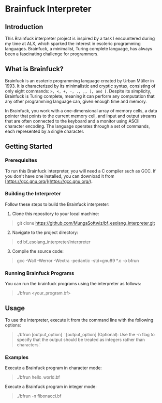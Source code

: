 # Brainfuck Interpreter

## Introduction

This Brainfuck interpreter project is inspired by a task I encountered during
my time at ALX, which sparked the interest in esoteric programming languages.
Brainfuck, a minimalist, Turing complete language, has always been a
fascinating challenge for programmers.

## What is Brainfuck?

Brainfuck is an esoteric programming language created by Urban Müller in 1993.
It is characterized by its minimalistic and cryptic syntax, consisting of only
eight commands: `>, <, +, -, ., ,, [, and ]`. Despite its simplicity, Brainfuck
is Turing complete, meaning it can perform any computation that any other
programming language can, given enough time and memory.

In Brainfuck, you work with a one-dimensional array of memory cells, a data
pointer that points to the current memory cell, and input and output streams
that are often connected to the keyboard and a monitor using ASCII character
encoding. The language operates through a set of commands, each represented by
a single character.

## Getting Started

### Prerequisites

To run this Brainfuck interpreter, you will need a C compiler such as GCC. If
you don't have one installed, you can download it from
[https://gcc.gnu.org/](https://gcc.gnu.org/).

### Building the Interpreter

Follow these steps to build the Brainfuck interpreter:

1. Clone this repository to your local machine:
>git clone https://github.com/MungaSoftwiz/bf_esolang_interpreter.git


2. Navigate to the project directory:
>cd bf_esolang_interpreter/interpreter


3. Compile the source code:
>gcc -Wall -Werror -Wextra -pedantic -std=gnu89 *.c -o bfrun


### Running Brainfuck Programs

You can run the brainfuck programs using the interpreter as follows:
>./bfrun  <your_program.bf>


## Usage

To use the interpreter, execute it from the command line with the following options:
>./bfrun [output_option] <file>`
>[output_option] (Optional): Use the -n flag to specify that the output
should be treated as integers rather than characters.'

### Examples

Execute a Brainfuck program in character mode:
>./bfrun hello_world.bf

Execute a Brainfuck program in integer mode:
>./bfrun -n fibonacci.bf

